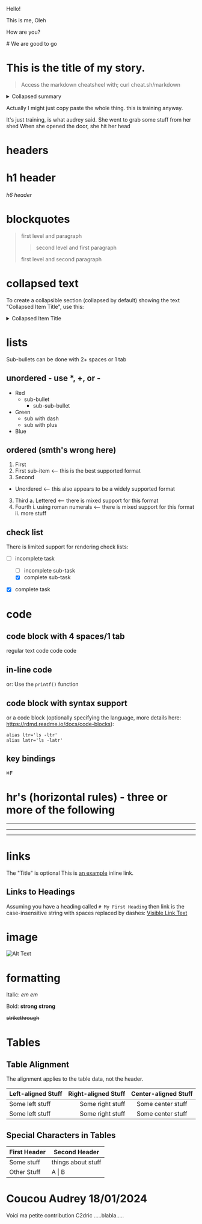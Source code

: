 <p>Hello!</p>
<p>This is me, Oleh</p>
<p>How are you?</p>
# We are good to go


# This is the title of my story.
> Access the markdown cheatsheel with; curl cheat.sh/markdown

<details>
    <summary>Collapsed summary</summary>
    <p>So here I see what's collapsed content</p>
    <p>and how it looks.</p>
</details>

Actually I might just copy paste the whole thing. 
this is training anyway. 

It's just training, is what audrey said.
She went to grab some stuff from her shed
When she opened the door, she hit her head

# headers
# h1 header
###### h6 header
 
# blockquotes
> first level and paragraph
>> second level and first paragraph
>
> first level and second paragraph

# collapsed text
To create a collapsible section (collapsed by default) showing the text "Collapsed Item 
Title", use this:
<details>
    <summary>Collapsed Item Title</summary>
    <p>Collapsed content</p>
    <p>Other collapsed content.</p>
</details>

# lists
Sub-bullets can be done with 2+ spaces or 1 tab
## unordered - use *, +, or -
* Red
  * sub-bullet
    * sub-sub-bullet
* Green
  - sub with dash
  + sub with plus
* Blue

## ordered (smth's wrong here)
1. First
  1. First sub-item <-- this is the best supported format
2. Second
  * Unordered  <-- this also appears to be a widely supported format
3. Third
  a. Lettered  <-- there is mixed support for this format
4. Fourth
  i. using roman numerals  <-- there is mixed support for this format
  ii. more stuff 

## check list
There is limited support for rendering check lists:
- [ ] incomplete task
    - [ ] incomplete sub-task
    - [x] complete sub-task
- [x] complete task


# code
## code block with 4 spaces/1 tab
regular text
        code code code

## in-line code
or:
Use the `printf()` function

## code block with syntax support
or a code block (optionally specifying the language, more details here: 
https://rdmd.readme.io/docs/code-blocks):
```shell
alias ltr='ls -ltr'
alias latr='ls -latr'
```

## key bindings
<kbd>⌘F</kbd>

# hr's (horizontal rules) - three or more of the following
***
---
___

# links
The "Title" is optional
This is [an example](http://example.com "Title") inline link.

## Links to Headings
Assuming you have a heading called `# My First Heading` then link is the 
case-insensitive string with spaces replaced by dashes:
[Visible Link Text](#my-first-heading "Hover-text link title")

# image
![Alt Text](/Users/aude/Documents/becode/md_chsheet.png)

# formatting
Italic:
*em* _em_

Bold: 
**strong** __strong__

~~strikethrough~~

# Tables

## Table Alignment
The alignment applies to the table data, not the header.

Left-aligned Stuff | Right-aligned Stuff | Center-aligned Stuff
| :--- | ---: | :---:
Some left stuff   | Some right stuff  | Some center stuff 
Some left stuff   | Some right stuff  | Some center stuff 

## Special Characters in Tables
First Header  | Second Header
------------- | -------------
Some stuff   | things about stuff
Other Stuff  |  A \| B

# Coucou Audrey 18/01/2024
Voici ma petite contribution C2dric
.....blabla.....
